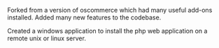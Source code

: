 Forked from a version of oscommerce which had many useful add-ons installed.  Added many new features to the codebase.

Created a windows application to install the php web application on a remote unix or linux server.